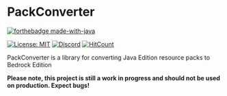 # PackConverter

[![forthebadge made-with-java](https://ForTheBadge.com/images/badges/made-with-java.svg)](https://java.com/)

[![License: MIT](https://img.shields.io/badge/license-MIT-blue.svg)](LICENSE)
[![Discord](https://img.shields.io/discord/613163671870242838.svg?color=%237289da&label=discord)](http://discord.geysermc.org/)
[![HitCount](http://hits.dwyl.io/GeyserMC/PackConverter.svg)](http://hits.dwyl.io/GeyserMC/PackConverter)

PackConverter is a library for converting Java Edition resource packs to Bedrock Edition

**Please note, this project is still a work in progress and should not be used on production. Expect bugs!**
